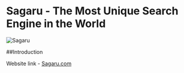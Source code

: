 # Sagaru - The Most Unique Search Engine in the World

![Sagaru](https://i.ibb.co/yQdYhtq/image.png)

##Introduction

 Website link - [Sagaru.com](https://sagasu-search-jsm.netlify.app/search)

